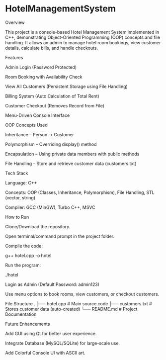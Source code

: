 # HotelManagementSystem
Overview

This project is a console-based Hotel Management System implemented in C++, demonstrating Object-Oriented Programming (OOP) concepts and file handling.
It allows an admin to manage hotel room bookings, view customer details, calculate bills, and handle checkouts.

Features

Admin Login (Password Protected)

Room Booking with Availability Check

View All Customers (Persistent Storage using File Handling)

Billing System (Auto Calculation of Total Rent)

Customer Checkout (Removes Record from File)

Menu-Driven Console Interface

OOP Concepts Used

Inheritance – Person → Customer

Polymorphism – Overriding display() method

Encapsulation – Using private data members with public methods

File Handling – Store and retrieve customer data (customers.txt)

Tech Stack

Language: C++

Concepts: OOP (Classes, Inheritance, Polymorphism), File Handling, STL (vector, string)

Compiler: GCC (MinGW), Turbo C++, MSVC

How to Run

Clone/Download the repository.

Open terminal/command prompt in the project folder.

Compile the code:

g++ hotel.cpp -o hotel


Run the program:

./hotel


Login as Admin (Default Password: admin123)

Use menu options to book rooms, view customers, or checkout customers.

File Structure
.
├── hotel.cpp         # Main source code
├── customers.txt     # Stores customer data (auto-created)
└── README.md         # Project Documentation

Future Enhancements

Add GUI using Qt for better user experience.

Integrate Database (MySQL/SQLite) for large-scale use.

Add Colorful Console UI with ASCII art.
